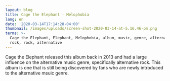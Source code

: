 ```yaml
---
layout: blog
title: Cage the Elephant - Melophobia
lang: en
date: '2020-03-14T17:14:28-04:00'
thumbnail: /images/uploads/screen-shot-2020-03-14-at-5.16.46-pm.png
terms: >-
  Cage the Elephant, Elephant, Melophobia, album, music, genre, alternative
  rock, rock, alternative
---
```

Cage the Elephant released this album back in 2013 and had a large influence on the alternative music genre, specifically alternative rock. This album is one that is still being discovered by fans who are newly introduced to the alternative msuic genre.
